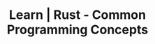 ---
layout: learn-content
header: default
title: Learn | Rust - Common Programming Concepts

section_title: 2.2 - Control Flow
section_description: >
  This section covers the two primary control flow constructs used in Rust: if expressions and loops.
youtube_video_id: 0eJLMg-cKuw 
topic: rust_intro
tags: rust
---